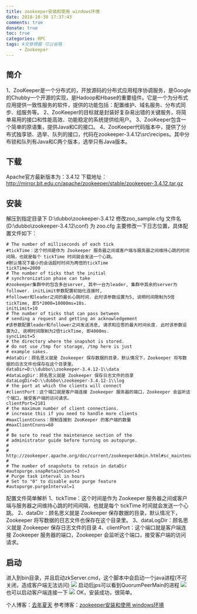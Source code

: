 ```yaml
---
title: zookeeper安装和使用 windows环境
date: 2018-10-30 17:37:43
comments: true
donate: true
toc: true
categories: RPC
tags: #文章標籤 可以省略
	 - Zookeeper
---
```

## 简介
1、ZooKeeper是一个分布式的，开放源码的分布式应用程序协调服务，是Google的Chubby一个开源的实现，是Hadoop和Hbase的重要组件。它是一个为分布式应用提供一致性服务的软件，提供的功能包括：配置维护、域名服务、分布式同步、组服务等。<!-- more -->
2、ZooKeeper的目标就是封装好复杂易出错的关键服务，将简单易用的接口和性能高效、功能稳定的系统提供给用户。
3、ZooKeeper包含一个简单的原语集，提供Java和C的接口。
4、ZooKeeper代码版本中，提供了分布式独享锁、选举、队列的接口，代码在zookeeper-3.4.12\src\recipes。其中分布锁和队列有Java和C两个版本，选举只有Java版本。
## 下载
Apache官方最新版本为：3.4.12
下载地址：http://mirror.bit.edu.cn/apache/zookeeper/stable/zookeeper-3.4.12.tar.gz
## 安装
解压到指定目录下    D:\dubbo\zookeeper-3.4.12
修改zoo_sample.cfg 文件名(D:\dubbo\zookeeper-3.4.12\conf) 为 zoo.cfg
主要修改一下日志位置，具体配置文件如下：
```
# The number of milliseconds of each tick
#tickTime：这个时间是作为 Zookeeper 服务器之间或客户端与服务器之间维持心跳的时间间隔，也就是每个 tickTime 时间就会发送一个心跳。  
#默认情况下最小的会话超时时间为两倍的tickTime  
tickTime=2000
# The number of ticks that the initial   
# synchronization phase can take  
#zookeeper集群中的包含多台server, 其中一台为leader, 集群中其余的server为follower. initLimit参数配置初始化连接时,   
#follower和leader之间的最长心跳时间. 此时该参数设置为5, 说明时间限制为5倍tickTime, 即5*2000=10000ms=10s.  
initLimit=10
# The number of ticks that can pass between 
# sending a request and getting an acknowledgement
#该参数配置leader和follower之间发送消息, 请求和应答的最大时间长度. 此时该参数设置为2, 说明时间限制为2倍tickTime, 即4000ms.  
syncLimit=5
# the directory where the snapshot is stored.
# do not use /tmp for storage, /tmp here is just 
# example sakes.
#dataDir：顾名思义就是 Zookeeper 保存数据的目录，默认情况下，Zookeeper 将写数据的日志文件也保存在这个目录里。  
dataDir=D:\\dubbo\\zookeeper-3.4.12-1\\data
#dataLogDir：顾名思义就是 Zookeeper 保存日志文件的目录  
dataLogDir=D:\\dubbo\\zookeeper-3.4.12-1\\log
# the port at which the clients will connect
#clientPort：这个端口就是客户端连接 Zookeeper 服务器的端口，Zookeeper 会监听这个端口，接受客户端的访问请求。  
clientPort=2181
# the maximum number of client connections.
# increase this if you need to handle more clients
#maxClientCnxns：限制连接到 ZooKeeper 的客户端的数量  
#maxClientCnxns=60
#
# Be sure to read the maintenance section of the 
# administrator guide before turning on autopurge.
#
# http://zookeeper.apache.org/doc/current/zookeeperAdmin.html#sc_maintenance
#
# The number of snapshots to retain in dataDir
#autopurge.snapRetainCount=3
# Purge task interval in hours
# Set to "0" to disable auto purge feature
#autopurge.purgeInterval=1
```
配置文件简单解析
1、tickTime：这个时间是作为 Zookeeper 服务器之间或客户端与服务器之间维持心跳的时间间隔，也就是每个 tickTime 时间就会发送一个心跳。
2、dataDir：顾名思义就是 Zookeeper 保存数据的目录，默认情况下，Zookeeper 将写数据的日志文件也保存在这个目录里。
3、dataLogDir：顾名思义就是 Zookeeper 保存日志文件的目录
4、clientPort：这个端口就是客户端连接 Zookeeper 服务器的端口，Zookeeper 会监听这个端口，接受客户端的访问请求。
## 启动
进入到bin目录，并且启动zkServer.cmd，这个脚本中会启动一个java进程(不可关闭，造成客户端无法访问)
![](/zookeeper1.png)
启动后jps可以看到QuorumPeerMain的进程
![](/zookeeper2.png)
也可以启动客户端连接一下
![](/zookeeper3.png)
OK，安装成功，很简单。

个人博客：[去年夏天](https://lastsummer.top)
参考博客：[zookeeper安装和使用 windows环境](https://blog.csdn.net/tlk20071/article/details/52028945)
